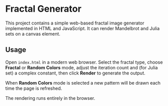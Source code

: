 # Fractal Generator

This project contains a simple web-based fractal image generator implemented in HTML and JavaScript. It can render Mandelbrot and Julia sets on a canvas element.

## Usage

Open `index.html` in a modern web browser. Select the fractal type, choose **Fractal** or **Random Colors** mode, adjust the iteration count and (for Julia set) a complex constant, then click **Render** to generate the output.

When **Random Colors** mode is selected a new pattern will be drawn each time the page is refreshed.

The rendering runs entirely in the browser.
